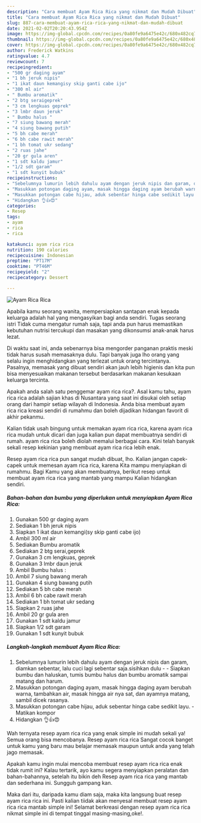 ```yaml
---
description: "Cara membuat Ayam Rica Rica yang nikmat dan Mudah Dibuat"
title: "Cara membuat Ayam Rica Rica yang nikmat dan Mudah Dibuat"
slug: 887-cara-membuat-ayam-rica-rica-yang-nikmat-dan-mudah-dibuat
date: 2021-02-02T20:20:43.954Z
image: https://img-global.cpcdn.com/recipes/0a80fe9a6475e42c/680x482cq70/ayam-rica-rica-foto-resep-utama.jpg
thumbnail: https://img-global.cpcdn.com/recipes/0a80fe9a6475e42c/680x482cq70/ayam-rica-rica-foto-resep-utama.jpg
cover: https://img-global.cpcdn.com/recipes/0a80fe9a6475e42c/680x482cq70/ayam-rica-rica-foto-resep-utama.jpg
author: Frederick Watkins
ratingvalue: 4.7
reviewcount: 7
recipeingredient:
- "500 gr daging ayam"
- "1 bh jeruk nipis"
- "1 ikat daun kemangisy skip ganti cabe ijo"
- "300 ml air"
- " Bumbu aromatik"
- "2 btg seraigeprek"
- "3 cm lengkuas geprek"
- "3 lmbr daun jeruk"
- " Bumbu halus "
- "7 siung bawang merah"
- "4 siung bawang putih"
- "5 bh cabe merah"
- "6 bh cabe rawit merah"
- "1 bh tomat ukr sedang"
- "2 ruas jahe"
- "20 gr gula aren"
- "1 sdt kaldu jamur"
- "1/2 sdt garam"
- "1 sdt kunyit bubuk"
recipeinstructions:
- "Sebelumnya lumurin lebih dahulu ayam dengan jeruk nipis dan garam, diamkan sebentar, lalu cuci lagi sebentar saja.sisihkan dulu  Siapkan bumbu dan haluskan, tumis bumbu halus dan bumbu aromatik sampai matang dan harum."
- "Masukkan potongan daging ayam, masak hingga daging ayam berubah warna, tambahkan air, masak hingga air nya sat, dan ayamnya matang, sambil dicek rasanya."
- "Masukkan potongan cabe hijau, aduk sebentar hinga cabe sedikit layu.  Matikan kompor"
- "Hidangkan 👌👍😍"
categories:
- Resep
tags:
- ayam
- rica
- rica

katakunci: ayam rica rica 
nutrition: 190 calories
recipecuisine: Indonesian
preptime: "PT17M"
cooktime: "PT46M"
recipeyield: "2"
recipecategory: Dessert

---
```



![Ayam Rica Rica](https://img-global.cpcdn.com/recipes/0a80fe9a6475e42c/680x482cq70/ayam-rica-rica-foto-resep-utama.jpg)

Apabila kamu seorang wanita, mempersiapkan santapan enak kepada keluarga adalah hal yang mengasyikan bagi anda sendiri. Tugas seorang istri Tidak cuma mengatur rumah saja, tapi anda pun harus memastikan kebutuhan nutrisi tercukupi dan masakan yang dikonsumsi anak-anak harus lezat.

Di waktu  saat ini, anda sebenarnya bisa mengorder panganan praktis meski tidak harus susah memasaknya dulu. Tapi banyak juga lho orang yang selalu ingin menghidangkan yang terlezat untuk orang tercintanya. Pasalnya, memasak yang dibuat sendiri akan jauh lebih higienis dan kita pun bisa menyesuaikan makanan tersebut berdasarkan makanan kesukaan keluarga tercinta. 



Apakah anda salah satu penggemar ayam rica rica?. Asal kamu tahu, ayam rica rica adalah sajian khas di Nusantara yang saat ini disukai oleh setiap orang dari hampir setiap wilayah di Indonesia. Anda bisa membuat ayam rica rica kreasi sendiri di rumahmu dan boleh dijadikan hidangan favorit di akhir pekanmu.

Kalian tidak usah bingung untuk memakan ayam rica rica, karena ayam rica rica mudah untuk dicari dan juga kalian pun dapat membuatnya sendiri di rumah. ayam rica rica boleh diolah memalui berbagai cara. Kini telah banyak sekali resep kekinian yang membuat ayam rica rica lebih enak.

Resep ayam rica rica pun sangat mudah dibuat, lho. Kalian jangan capek-capek untuk memesan ayam rica rica, karena Kita mampu menyiapkan di rumahmu. Bagi Kamu yang akan membuatnya, berikut resep untuk membuat ayam rica rica yang mantab yang mampu Kalian hidangkan sendiri.

<!--inarticleads1-->

##### Bahan-bahan dan bumbu yang diperlukan untuk menyiapkan Ayam Rica Rica:

1. Gunakan 500 gr daging ayam
1. Sediakan 1 bh jeruk nipis
1. Siapkan 1 ikat daun kemangi(sy skip ganti cabe ijo)
1. Ambil 300 ml air
1. Sediakan  Bumbu aromatik
1. Sediakan 2 btg serai,geprek
1. Gunakan 3 cm lengkuas, geprek
1. Gunakan 3 lmbr daun jeruk
1. Ambil  Bumbu halus :
1. Ambil 7 siung bawang merah
1. Gunakan 4 siung bawang putih
1. Sediakan 5 bh cabe merah
1. Ambil 6 bh cabe rawit merah
1. Sediakan 1 bh tomat ukr sedang
1. Siapkan 2 ruas jahe
1. Ambil 20 gr gula aren
1. Gunakan 1 sdt kaldu jamur
1. Siapkan 1/2 sdt garam
1. Gunakan 1 sdt kunyit bubuk




<!--inarticleads2-->

##### Langkah-langkah membuat Ayam Rica Rica:

1. Sebelumnya lumurin lebih dahulu ayam dengan jeruk nipis dan garam, diamkan sebentar, lalu cuci lagi sebentar saja.sisihkan dulu -  - Siapkan bumbu dan haluskan, tumis bumbu halus dan bumbu aromatik sampai matang dan harum.
1. Masukkan potongan daging ayam, masak hingga daging ayam berubah warna, tambahkan air, masak hingga air nya sat, dan ayamnya matang, sambil dicek rasanya.
1. Masukkan potongan cabe hijau, aduk sebentar hinga cabe sedikit layu.  - Matikan kompor
1. Hidangkan 👌👍😍




Wah ternyata resep ayam rica rica yang enak simple ini mudah sekali ya! Semua orang bisa mencobanya. Resep ayam rica rica Sangat cocok banget untuk kamu yang baru mau belajar memasak maupun untuk anda yang telah jago memasak.

Apakah kamu ingin mulai mencoba membuat resep ayam rica rica enak tidak rumit ini? Kalau tertarik, ayo kamu segera menyiapkan peralatan dan bahan-bahannya, setelah itu bikin deh Resep ayam rica rica yang mantab dan sederhana ini. Sungguh gampang kan. 

Maka dari itu, daripada kamu diam saja, maka kita langsung buat resep ayam rica rica ini. Pasti kalian tiidak akan menyesal membuat resep ayam rica rica mantab simple ini! Selamat berkreasi dengan resep ayam rica rica nikmat simple ini di tempat tinggal masing-masing,oke!.

